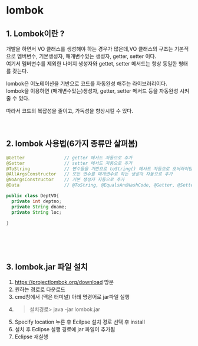 # lombok

## 1. Lombok이란 ?

개발을 하면서 VO 클래스를 생성해야 하는 경우가 많은데,VO 클래스의 구조는 기본적으로
멤버변수, 기본생성자, 매개변수있는 생성자, getter, setter 이다.<br>
여기서 멤버변수를 제외한 나머지 생성자와 gettet, setter 메서드는 항상 동일한 형태를 갖는다.

lombok은 어노테이션을 기반으로 코드를 자동완성 해주는 라이브러리이다.<br>
lombok을 이용하면 (매개변수있는)생성자, getter, setter 메서드 등을 자동완성 시켜줄 수 있다.

따라서 코드의 복잡성을 줄이고, 가독성을 향상시킬 수 있다.
<br>
<br>
<br>

## 2. lombok 사용법(6가지 종류만 살펴봄)

```java
@Getter               // getter 메서드 자동으로 추가
@Setter               // setter 메서드 자동으로 추가
@ToString             // 변수들을 기반으로 toString() 메서드 자동으로 오버라이딩 후 추가
@AllArgsConstructor   // 모든 변수를 매개변수로 하는 생성자 자동으로 추가
@NoArgsConstructor    // 기본 생성자 자동으로 추가
@Data                 // @ToString, @EqualsAndHashCode, @Getter, @Setter, @RequiredArgsConstructor를 자동으로 추가

public class DeptVO{
  private int deptno;
  private String dname;
  private String loc;

}

```
<br>
<br>
<br>

## 3. lombok.jar 파일 설치

  1. <https://projectlombok.org/download> 방문
  2. 원하는 경로로 다운로드
  3. cmd창에서 (맥은 터미널) 아래 명령어로 jar파일 실행
  4. > 설치경로> java -jar lombok.jar
  5. Specify location 누른 후 Ecilpse 설치 경로 선택 후 install
  6. 설치 후 Eclipse 실행 경로에 jar 파일이 추가됨
  7. Eclipse 재실행

